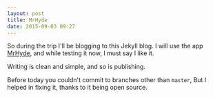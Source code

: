 ```yaml
---
layout: post
title: MrHyde
date: 2015-09-03 09:27
---
```


So during the trip I'll be blogging to this Jekyll blog. I will use the app <a href="http://faudroids.org/MrHyde/" class="ext">MrHyde</a>, and while testing it now, I must say I like it.

Writing is clean and simple, and so is publishing.

Before today you couldn't commit to branches other than `master`, But I helped in fixing it, thanks to it being open source.
